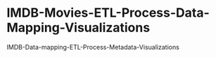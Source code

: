 # IMDB-Movies-ETL-Process-Data-Mapping-Visualizations
IMDB-Data-mapping-ETL-Process-Metadata-Visualizations
